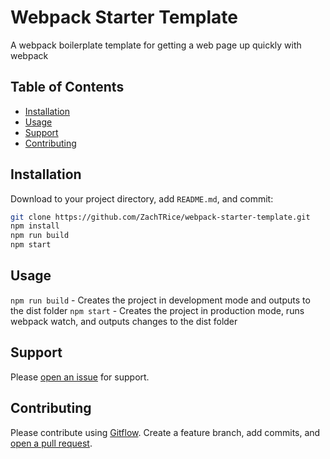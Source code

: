 # Webpack Starter Template

A webpack boilerplate template for getting a web page up quickly with webpack

## Table of Contents

- [Installation](#installation)
- [Usage](#usage)
- [Support](#support)
- [Contributing](#contributing)

## Installation

Download to your project directory, add `README.md`, and commit:

```sh
git clone https://github.com/ZachTRice/webpack-starter-template.git
npm install
npm run build
npm start
```

## Usage

`npm run build` - Creates the project in development mode and outputs to the dist folder
`npm start` - Creates the project in production mode, runs webpack watch, and outputs changes to the dist folder

## Support

Please [open an issue](https://github.com/ZachTRice/webpack-starter-template/issues/new) for support.

## Contributing

Please contribute using [Gitflow](https://www.atlassian.com/git/tutorials/comparing-workflows/gitflow-workflow). Create a feature branch, add commits, and [open a pull request](https://github.com/ZachTRice/webpack-starter-template/compare/).
